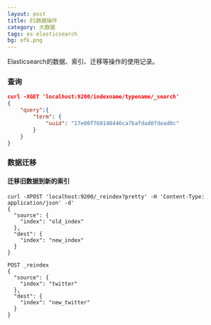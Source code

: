 ```yaml
---
layout: post
title: ES数据操作
category: 大数据
tags: es elasticsearch
bg: efk.png
---
```


Elasticsearch的数据、索引、迁移等操作的使用记录。

### 查询

```json
curl -XGET 'localhost:9200/indexname/typename/_search'
{
    "query":{
        "term": {
            "uuid": "17e00f760148446ca7bafdad0fdead0c"
        }
    }
}
```



### 数据迁移

#### 迁移旧数据到新的索引

```shell
curl -XPOST 'localhost:9200/_reindex?pretty' -H 'Content-Type: application/json' -d'
{
  "source": {
    "index": "old_index"
  },
  "dest": {
    "index": "new_index"
  }
}
```

```shell
POST _reindex
{
  "source": {
    "index": "twitter"
  },
  "dest": {
    "index": "new_twitter"
  }
}
```

